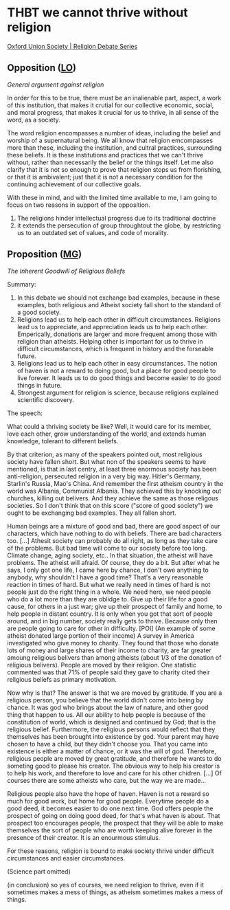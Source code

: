 # THBT we cannot thrive without religion

[Oxford Union Society | Religion Debate Series](https://www.youtube.com/watch?v=iyaZIygi5xc)

## Opposition ([LO](https://www.youtube.com/watch?v=pgLMkJGvmso))

_General argument against religion_

In order for this to be true, there must be an inalienable part, aspect, a work of this institution, that makes it crutial for our collective economic, social, and moral progress, that makes it crucial for us to thrive, in all sense of the word, as a society.

The word religion encompasses a number of ideas, including the belief and worship of a supernatural being. We all know that religion emcompasses more than these, including the institution, and cultral practices, surrounding these beliefs. It is these institutions and practices that we can't thrive without, rather than necessarily the belief or the things itself. Let me also clarify that it is not so enough to prove that religion stops us from florishing, or that it is ambivalent; just that it is not a necessary condition for the continuing achievement of our collective goals. 

With these in mind, and with the limited time available to me, I am going to focus on two reasons in support of the opposition.

1. The religions hinder intellectual progress due to its traditional doctrine
2. it extends the persecution of group throughtout the globe, by restricting us to an outdated set of values, and code of morality.

## Proposition ([MG](https://www.youtube.com/watch?v=DldKPf5QBn4))

_The Inherent Goodwill of Religious Beliefs_

Summary:

1. In this debate we should not exchange bad examples, because in these examples, both religious and Atheist society fall short to the standard of a good society.
2. Religions lead us to help each other in difficult circumstances. Religions lead us to appreciate, and appreciation leads us to help each other. Emperically, donations are larger and more frequent among those with religion than atheists. Helping other is important for us to thrive in difficult circumstances, which is frequent in history and the forseable future.
3. Religions lead us to help each other in easy circumstances. The notion of haven is not a reward to doing good, but a place for good people to live forever. It leads us to do good things and become easier to do good things in future.
4. Strongest argument for religion is science, because religions explained scientific discovery.

The speech:

What could a thriving society be like? Well, it would care for its member, love each other, grow understanding of the world, and extends human knowledge, tolerant to different beliefs. 

By that criterion, as many of the speakers pointed out, most religious society have fallen short. But what non of the speakers seems to have mentioned, is that in last centry, at least three enormous society has been anti-religion, persecuted religion in a very big way. Hitler's Germany, Starlin's Russia, Mao's China. And remember the first atheism country in the world was Albania, Communist Albania. They achieved this by knocking out churches, killing out belivers. And they achieve the same as those religous societies. So I don't think that on this score ("score of good society") we ought to be exchanging bad examples. They all fallen short.

Human beings are a mixture of good and bad, there are good aspect of our characters, which have nothing to do with beliefs. There are bad characters too. [...] Athesit society can probably do all right, as long as they take care of the problems. But bad time will come to our society before too long. Climate change, aging society, etc.. In that situation, the atheist will have problems. The atheist will afraid. Of course, they do a bit. But after what he says, I only got one life, I came here by chance, I don't owe anything to anybody, why shouldn't I have a good time? That's a very reasonable reaction in times of hard. But what we really need in times of hard is not people just do the right thing in a whole. We need hero, we need people who do a lot more than they are oblidge to. Give up their life for a good cause, for others in a just war; give up their prospect of family and home, to help people in distant country. It is only when you got that sort of people around, and in big number, society really gets to thrive. Because only then are people going to care for other in difficulty. \[POI\] (An example of some atheist donated large portion of their income) A survey in America investigated who give money to charity. They found that those who donate lots of money and large shares of their income to charity, are far greater amoung religious belivers than among atheists (about 1/3 of the donation of religious belivers). People are moved by their religion. One statistic commented was that 71% of people said they gave to charity cited their religious beliefs as primary motivation. 

Now why is that? The answer is that we are moved by gratitude. If you are a religious person, you believe that the world didn't come into being by chance. It was god who brings about the law of nature, and other good thing that happen to us. All our ability to help people is because of the constitution of world, which is designed and continued by God; that is the religious belief. Furthermore, the religious persons would reflect that they themselves has been brought into existence by god. Your parent may have chosen to have a child, but they didn't choose you. That you came into existence is either a matter of chance, or it was the will of god. Therefore, religious people are moved by great gratitude, and therefore he wants to do someting good to please his creator. The obvious way to help his creator is to help his work, and therefore to love and care for his other chidren. [...] Of courses there are some atheists who care, but the way we are made...

Religious people also have the hope of haven. Haven is not a reward so much for good work, but home for good people. Everytime people do a good deed, it becomes easier to do one next time. God offers people the prospect of going on doing good deed, for that's what haven is about. That prospect too encourages people, the prospect that they will be able to make themselves the sort of people who are worth keeping alive forever in the presence of their creator. It is an enourmous stimulus. 

For these reasons, religion is bound to make society thrive under difficult circumstances and easier circumstances. 

(Science part omitted)

(in conclusion) so yes of courses, we need religion to thrive, even if it sometimes makes a mess of things, as atheism sometimes makes a mess of things. 

